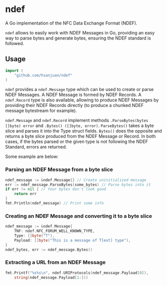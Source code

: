 ndef
====

A Go implementation of the NFC Data Exchange Format (NDEF).

`ndef` allows to easily work with NDEF Messages in Go, providing an easy way to parse bytes and generate bytes, ensuring the NDEF standard is followed.

Usage
-----

```go
import (
	"github.com/hsanjuan/ndef"
)
```

`ndef` provides a `ndef.Message` type which can be used to create or parse NDEF Messages. A NDEF Message is formed by NDEF Records. A `ndef.Record` type is also available, allowing to produce NDEF Messages by providing their NDEF Records directly (to produce a chunked NDEF message bytestream for example).

`ndef.Message` and `ndef.Record` implement methods `.ParseBytes(bytes []byte) error` and `.Bytes() ([]byte, error)`. `ParseBytes()` takes a byte slice and parses it into the Type struct fields. `Bytes()` does the opposite and returns a byte slice produced from the NDEF Message or Record. In both cases, if the bytes parsed or the given type is not following the NDEF Standard, errors are returned.

Some example are below:

### Parsing an NDEF Message from a byte slice

```go
ndef_message := &ndef.Message{} // Create uninitialized message
err := ndef_message.ParseBytes(some_bytes) // Parse bytes into it
if err != nil { // Your bytes don't look good
    return err
}
fmt.Println(ndef_message) // Print some info
```

### Creating an NDEF Message and converting it to a byte slice

```go
ndef_message := &ndef.Message{
    TNF: ndef.NFC_FORUM_WELL_KNOWN_TYPE,
    Type: []byte("T"),
    Payload: []byte("This is a message of T[ext] type"),
}
ndef_bytes, err := ndef_message.Bytes()
```

### Extracting a URL from an NDEF Message

```go
fmt.Printf("%s%s\n", ndef.URIProtocols(ndef_message.Payload[0]),
    string(ndef_message.Payload[1:]))
```
